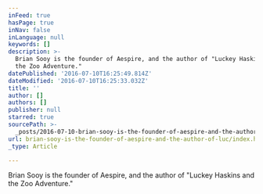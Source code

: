 ```yaml
---
inFeed: true
hasPage: true
inNav: false
inLanguage: null
keywords: []
description: >-
  Brian Sooy is the founder of Aespire, and the author of "Luckey Haskins and
  the Zoo Adventure."
datePublished: '2016-07-10T16:25:49.814Z'
dateModified: '2016-07-10T16:25:33.032Z'
title: ''
author: []
authors: []
publisher: null
starred: true
sourcePath: >-
  _posts/2016-07-10-brian-sooy-is-the-founder-of-aespire-and-the-author-of-luc.md
url: brian-sooy-is-the-founder-of-aespire-and-the-author-of-luc/index.html
_type: Article

---
```

Brian Sooy is the founder of Aespire, and the author of "Luckey Haskins and the Zoo Adventure."